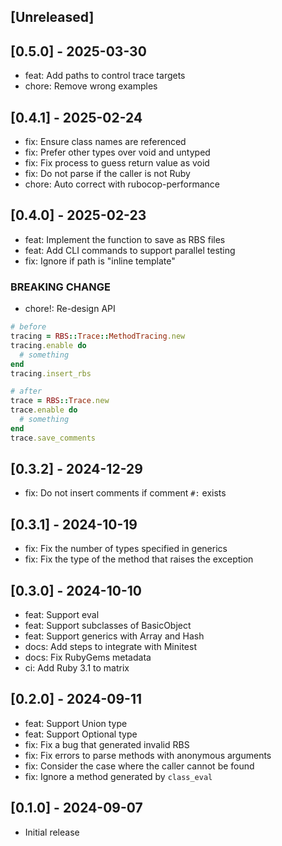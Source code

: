 ## [Unreleased]

## [0.5.0] - 2025-03-30

- feat: Add paths to control trace targets
- chore: Remove wrong examples

## [0.4.1] - 2025-02-24

- fix: Ensure class names are referenced
- fix: Prefer other types over void and untyped
- fix: Fix process to guess return value as void
- fix: Do not parse if the caller is not Ruby
- chore: Auto correct with rubocop-performance

## [0.4.0] - 2025-02-23

- feat: Implement the function to save as RBS files
- feat: Add CLI commands to support parallel testing
- fix: Ignore if path is "inline template"

### BREAKING CHANGE

- chore!: Re-design API

```ruby
# before
tracing = RBS::Trace::MethodTracing.new
tracing.enable do
  # something
end
tracing.insert_rbs

# after
trace = RBS::Trace.new
trace.enable do
  # something
end
trace.save_comments
```

## [0.3.2] - 2024-12-29

- fix: Do not insert comments if comment `#:` exists

## [0.3.1] - 2024-10-19

- fix: Fix the number of types specified in generics
- fix: Fix the type of the method that raises the exception

## [0.3.0] - 2024-10-10

- feat: Support eval
- feat: Support subclasses of BasicObject
- feat: Support generics with Array and Hash
- docs: Add steps to integrate with Minitest
- docs: Fix RubyGems metadata
- ci: Add Ruby 3.1 to matrix

## [0.2.0] - 2024-09-11

- feat: Support Union type
- feat: Support Optional type
- fix: Fix a bug that generated invalid RBS
- fix: Fix errors to parse methods with anonymous arguments
- fix: Consider the case where the caller cannot be found
- fix: Ignore a method generated by `class_eval`

## [0.1.0] - 2024-09-07

- Initial release
